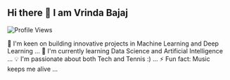 ## Hi there 👋 I am Vrinda Bajaj

<!--
**VrindaBajaj20/VrindaBajaj20** is a ✨ _special_ ✨ repository because its `README.md` (this file) appears on your GitHub profile.

Here are some ideas to get you started:

- 🔭 I’m currently working on developing projects with machine learning and deep learning  ...
- 🌱 I’m currently learning about the  ...
- 👯 I’m looking to collaborate on ...
- 🤔 I’m looking for help with ...
- 💬 Ask me about ...
- 📫 How to reach me: vrinda.bajaj20@gmail.com ...
- 😄 Pronouns: ...
- ⚡ Fun fact: ...
-->
![Profile Views](https://komarev.com/ghpvc/?username=VrindaBajaj20&color=blue)

🚀 I'm keen on building innovative projects in Machine Learning and Deep Learning ...
🌱 I'm currently learning Data Science and Artificial Intelligence ...
💡 I'm passionate about both Tech and Tennis :) ...
⚡ Fun fact: Music keeps me alive ...

